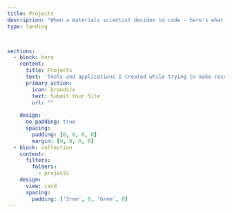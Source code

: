 ```yaml
---
title: Projects
description: "When a materials scientist decides to code - here's what happens."
type: landing



sections:
  - block: hero
    content:
      title: Projects
      text: 'Tools and applications I created while trying to make research life easier.'
      primary_action:
        icon: brands/x
        text: Submit Your Site
        url: ""
      
    design:
      no_padding: true
      spacing:
        padding: [0, 0, 0, 0]
        margin: [0, 0, 0, 0]
  - block: collection
    content:
      filters:
        folders:
          - projects
    design:
      view: card
      spacing:
        padding: ['3rem', 0, '6rem', 0]
---
```

